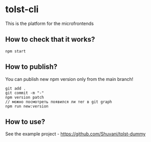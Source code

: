 # tolst-cli
This is the platform for the microfrontends

## How to check that it works?
```
npm start
```

## How to publish?
You can publish new npm version only from the main branch!
```
git add .
git commit -m "-"
npm version patch
// можно посмотреть появился ли тег в git graph
npm run new:version
```

## How to use?
See the example project - https://github.com/Shuvani/tolst-dummy
